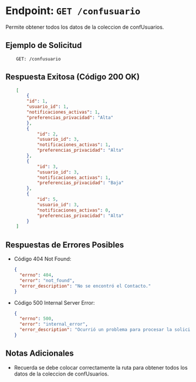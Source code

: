 <!-- Documentacion de un endpoint get que trae un un acoleccion de datos de la coleccion de confUsuarios -->

# Endpoint: `GET /confusuario`

Permite obtener todos los datos de la coleccion de confUsuarios.

## Ejemplo de Solicitud

```http
    GET: /confusuario
```

## Respuesta Exitosa (Código 200 OK)

```json
    [
        {
        "id": 1,
        "usuario_id": 1,
        "notificaciones_activas": 1,
        "preferencias_privacidad": "Alta"
        },
        {
            "id": 2,
            "usuario_id": 3,
            "notificaciones_activas": 1,
            "preferencias_privacidad": "Alta"
        },
        {
            "id": 3,
            "usuario_id": 3,
            "notificaciones_activas": 1,
            "preferencias_privacidad": "Baja"
        },
        {
            "id": 5,
            "usuario_id": 3,
            "notificaciones_activas": 0,
            "preferencias_privacidad": "Alta"
        }
    ]

```

## Respuestas de Errores Posibles

- Código 404 Not Found:

  ```json
  {
    "errno": 404,
    "error": "not_found",
    "error_description": "No se encontró el Contacto."
  }
  ```

- Código 500 Internal Server Error:

  ```json
  {
    "errno": 500,
    "error": "internal_error",
    "error_description": "Ocurrió un problema para procesar la solicitud"
  }
  ```

## Notas Adicionales

- Recuerda se debe colocar correctamente la ruta para obtener todos los datos de la coleccion de confUsuarios.
